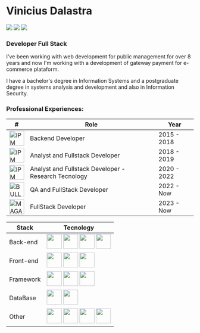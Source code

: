 # Vinicius Dalastra
<div>
  <a href="https://www.linkedin.com/in/dalastraa/" target="_blank"><img src="https://img.shields.io/badge/LinkedIn-0077B5?style=for-the-badge&logo=linkedin&logoColor=white"></a>
  <a href="https://www.instagram.com/dalastraa/" target="_blank"><img src="https://img.shields.io/badge/Instagram-E4405F?style=for-the-badge&logo=instagram&logoColor=white"></a>
  <a href="https://viniciusdalastra.github.io" target="_blank"><img src="https://img.shields.io/badge/website-000000?style=for-the-badge&logo=About.me&logoColor=white"></a>
</div>

### Developer Full Stack

I've been working with web development for public management for over 8 years and now I'm working with a development of gateway payment for e-commerce plataform.

I have a bachelor's degree in Information Systems and a postgraduate degree in systems analysis and development and also in Information Security.

### Professional Experiences:

| #                                                                                        | Role                                                 | Year          |
| ---------------------------------------------------------------------------------------- | ---------------------------------------------------- | ------------- |
| <img width="40" src="https://i.postimg.cc/TYb6VrSp/logo-ipm.jpg" title="IPM Sistemas" /> | Backend Developer                                    | 2015 - 2018   |
| <img width="40" src="https://i.postimg.cc/TYb6VrSp/logo-ipm.jpg" title="IPM Sistemas" /> | Analyst and Fullstack Developer                      | 2018 - 2019   |
| <img width="40" src="https://i.postimg.cc/TYb6VrSp/logo-ipm.jpg" title="IPM Sistemas" /> | Analyst and Fullstack Developer - Research Tecnology | 2020 - 2022   |
| <img width="40" src="https://bullcode.com.br/favicon-32x32.png" title="BULLCODE" />      | QA and FullStack Developer                           | 2022 - Now    |
| <img width="40" src="https://user-images.githubusercontent.com/18452259/221163329-60ba15bc-919d-44aa-acc0-30e0981b73b1.png" title="MAGAZORD" />| FullStack Developer                                  | 2023 - Now    |


| Stack    | Tecnology |
| -------- | ---------------------------------------------------------------------------------------- |
| Back-end  | <img width="40" src="https://cdn.jsdelivr.net/gh/devicons/devicon/icons/javascript/javascript-original.svg"/> <img width="40" src="https://cdn.jsdelivr.net/gh/devicons/devicon/icons/typescript/typescript-original.svg"/> <img width="40" src="https://cdn.jsdelivr.net/gh/devicons/devicon/icons/nodejs/nodejs-original.svg"/> <img width="40" src="https://cdn.jsdelivr.net/gh/devicons/devicon/icons/php/php-original.svg"/>  |
| Front-end | <img width="40" src="https://cdn.jsdelivr.net/gh/devicons/devicon/icons/javascript/javascript-original.svg"/> <img width="40" src="https://cdn.jsdelivr.net/gh/devicons/devicon/icons/typescript/typescript-original.svg"/> <img width="40" src="https://cdn.jsdelivr.net/gh/devicons/devicon/icons/react/react-original.svg" /> |
| Framework | <img width="40" src="https://cdn.jsdelivr.net/gh/devicons/devicon/icons/laravel/laravel-plain-wordmark.svg" /> <img width="40" src="https://cdn.jsdelivr.net/gh/devicons/devicon/icons/nestjs/nestjs-plain.svg" /> <img width="40" src="https://cdn.jsdelivr.net/gh/devicons/devicon/icons/nextjs/nextjs-original.svg" />|
| DataBase | <img width="40" src="https://cdn.jsdelivr.net/gh/devicons/devicon/icons/postgresql/postgresql-original.svg" /> <img width="40" src="https://cdn.jsdelivr.net/gh/devicons/devicon/icons/mongodb/mongodb-original.svg" /> |
| Other | <img width="40" src="https://cdn.jsdelivr.net/gh/devicons/devicon/icons/docker/docker-original.svg" /> <img width="40" src="https://cdn.jsdelivr.net/gh/devicons/devicon/icons/git/git-original.svg" /> <img  width="40" src="https://cdn.jsdelivr.net/gh/devicons/devicon/icons/github/github-original.svg" /> <img width="40" src="https://cdn.jsdelivr.net/gh/devicons/devicon/icons/apache/apache-original-wordmark.svg" />|
